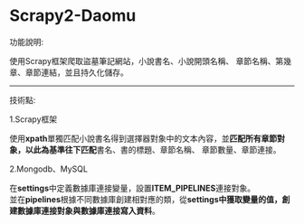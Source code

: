 # Scrapy2-Daomu

功能說明:

使用Scrapy框架爬取盜墓筆記網站，小說書名、小說開頭名稱、
章節名稱、第幾章、章節連結，並且持久化儲存。

----------------------------------------------------------
技術點:

1.Scrapy框架

  使用**xpath**單獨匹配小說書名得到選擇器對象中的文本內容，並**匹配所有章節對象，以此為基準往下匹配**書名、書的標題、章節名稱、
  章節數量、章節連接。
  
2.Mongodb、MySQL

在**settings**中定義數據庫連接變量，設置**ITEM_PIPELINES**連接對象。   
並在**pipelines**根據不同數據庫創建相對應的類，從**settings中獲取變量的值，創建數據庫連接對象與數據庫連接寫入資料**。

